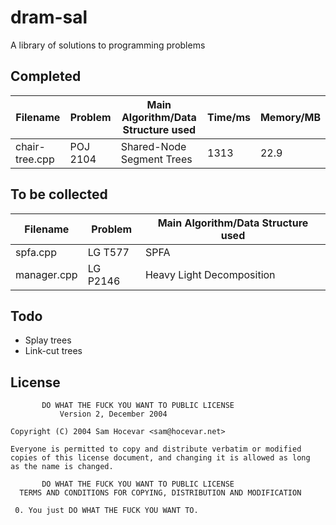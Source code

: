 dram-sal
========

A library of solutions to programming problems

Completed
---------

| Filename | Problem | Main Algorithm/Data Structure used | Time/ms | Memory/MB |
| -------- | ------- | ---------------------------------- | ------- | --------- |
| chair-tree.cpp | POJ 2104 | Shared-Node Segment Trees | 1313 | 22.9 |

To be collected
---------------

| Filename | Problem | Main Algorithm/Data Structure used |
| -------- | ------- | ---------------------------------- |
| spfa.cpp | LG T577 | SPFA |
| manager.cpp | LG P2146 | Heavy Light Decomposition |

Todo
------

- Splay trees
- Link-cut trees

License
-------

	       DO WHAT THE FUCK YOU WANT TO PUBLIC LICENSE
		       Version 2, December 2004

    Copyright (C) 2004 Sam Hocevar <sam@hocevar.net>

    Everyone is permitted to copy and distribute verbatim or modified
    copies of this license document, and changing it is allowed as long
    as the name is changed.

	       DO WHAT THE FUCK YOU WANT TO PUBLIC LICENSE
      TERMS AND CONDITIONS FOR COPYING, DISTRIBUTION AND MODIFICATION

     0. You just DO WHAT THE FUCK YOU WANT TO.

